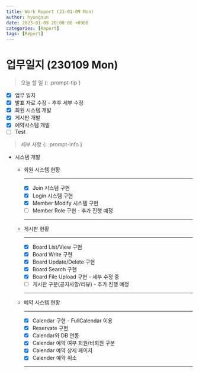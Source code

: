 ```yaml
---
title: Work Report (23-01-09 Mon)
author: hyungsun
date: 2023-01-09 20:00:00 +0900
categories: [Report]
tags: [Report]
---
```


# 업무일지 (230109 Mon)

> 오늘 할 일
{: .prompt-tip }
  + [x] 업무 일지
  + [x] 발표 자료 수정 - 추후 세부 수정
  + [x] 회원 시스템 개발
  + [x] 게시판 개발
  + [x] 예약시스템 개발
  + [ ] Test

> 세부 사항
{: .prompt-info }
- 시스템 개발
   - 회원 시스템 현황

      ---
      + [x] Join 시스템 구현
      + [x] Login 시스템 구현
      + [x] Member Modify 시스템 구현
      + [ ] Member Role 구현 - 추가 진행 예정

      ---

   - 게시판 현황

      ---
      + [x] Board List/View 구현
      + [x] Board Write 구현
      + [x] Board Update/Delete 구현
      + [x] Board Search 구현
      + [x] Board File Upload 구현 - 세부 수정 중
      + [ ] 게시판 구분(공지사항/리뷰) - 추가 진행 예정

      ---
   - 예약 시스템 현황

      ---
      + [x] Calendar 구현 - FullCalendar 이용
      + [x] Reservate 구현
      + [x] Calendar와 DB 연동
      + [x] Calendar 예약 여부 회원/비회원 구분
      + [x] Calendar 예약 상세 페이지
      + [x] Calender 예약 취소

      ---
   